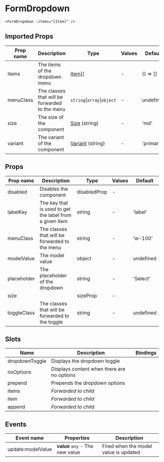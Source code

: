 # FormDropdown

```vue
<FormDropdown :items="[Item]" />
```

## Imported Props

| Prop name | Description                                    | Type                                             | Values | Default   |
| --------- | ---------------------------------------------- | ------------------------------------------------ | ------ | --------- |
| items     | The items of the dropdown menu                 | [Item[]](../../composables/useDropdownItems)     | -      | () => []  |
| menuClass | The classes that will be forwarded to the menu | `string`\|`array`\|`object`                      | -      | undefined |
| size      | The size of the component                      | [Size](../../composables/useSize) (string)       | -      | 'md'      |
| variant   | The variant of the component                   | [Variant](../../composables/useVariant) (string) | -      | 'primary' |

## Props

| Prop name   | Description                                             | Type         | Values | Default   |
| ----------- | ------------------------------------------------------- | ------------ | ------ | --------- |
| disabled    | Disables the component                                  | disabledProp | -      |           |
| labelKey    | The key that is used to get the label from a given item | string       | -      | 'label'   |
| menuClass   | The classes that will be forwarded to the menu          | string       | -      | 'w-100'   |
| modelValue  | The model value                                         | object       | -      | undefined |
| placeholder | The placeholder of the dropdown                         | string       | -      | 'Select'  |
| size        |                                                         | sizeProp     | -      |           |
| toggleClass | The classes that will be forwarded to the toggle        | string       | -      | undefined |

## Slots

| Name           | Description                                | Bindings |
| -------------- | ------------------------------------------ | -------- |
| dropdownToggle | Displays the dropdown toggle               |          |
| noOptions      | Displays content when there are no options |          |
| prepend        | Prepends the dropdown options              |          |
| items          | _Forwarded to child_                       |          |
| item           | _Forwarded to child_                       |          |
| append         | _Forwarded to child_                       |          |

## Events

| Event name        | Properties                      | Description                           |
| ----------------- | ------------------------------- | ------------------------------------- |
| update:modelValue | **value** `any` - The new value | Fired when the model value is updated |
